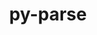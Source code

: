 ---
title: "py-parse"
layout: cache
categories: [package, v0.18.1]
meta: {"versions": ["1.18.0"], "compilers": ["gcc@=7.5.0"], "oss": ["ubuntu18.04"], "platforms": ["linux"], "targets": ["x86_64"], "stacks": ["radiuss", "root"], "num_specs": 1, "num_specs_by_stack": {"root": 1, "radiuss": 1}}
spec_details: [{"hash": "onuozmrvc4tyeohfrt5bh25dlv6vejlf", "compiler": "gcc@=7.5.0", "versions": ["1.18.0"], "os": "ubuntu18.04", "platform": "linux", "target": "x86_64", "variants": [], "stacks": ["root", "radiuss"], "size": "-", "tarball": "https://binaries.spack.io/v0.18.1/build_cache/linux-ubuntu18.04-x86_64/gcc-7.5.0/py-parse-1.18.0/linux-ubuntu18.04-x86_64-gcc-7.5.0-py-parse-1.18.0-onuozmrvc4tyeohfrt5bh25dlv6vejlf.spack"}]
---